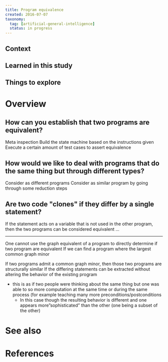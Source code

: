 ```yaml
---
title: Program equivalence
created: 2016-07-07
taxonomy:
  tag: [artificial-general-intelligence]
  status: in progress
---
```


## Context

## Learned in this study

## Things to explore

# Overview

## How can you establish that two programs are equivalent?
Meta inspection
Build the state machine based on the instructions given
Execute a certain amount of test cases to assert equivalence

## How would we like to deal with programs that do the same thing but through different types?
Consider as different programs
Consider as similar program by going through some reduction steps

## Are two code "clones" if they differ by a single statement?
If the statement acts on a variable that is not used in the other program, then the two programs can be considered equivalent ...

---

One cannot use the graph equivalent of a program to directly determine if two program are equivalent
If we can find a program where the largest common graph minor

If two programs admit a common graph minor, then those two programs are structurally similar
If the differing statements can be extracted without altering the behavior of the existing program

* this is as if two people were thinking about the same thing but one was able to so more computation at the same time or during the same process (for example teaching many more preconditions/postconditions
	* In this case though the resulting behavior is different and one appears more”sophisticated” than the other (one being a subset of the other)

# See also

# References
